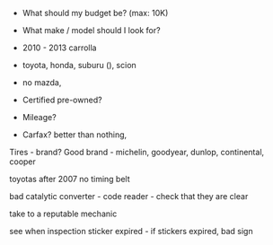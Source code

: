 * What should my budget be? (max: 10K)
* What make / model should I look for?

* 2010 - 2013 carrolla
* toyota, honda, suburu (), scion
* no mazda, 

* Certified pre-owned?

* Mileage?

* Carfax?
better than nothing, 


Tires - brand? Good brand - michelin, goodyear, dunlop, continental, cooper

toyotas after 2007 no timing belt

bad catalytic converter - code reader - check that they are clear

take to a reputable mechanic

see when inspection sticker expired - if stickers expired, bad sign

